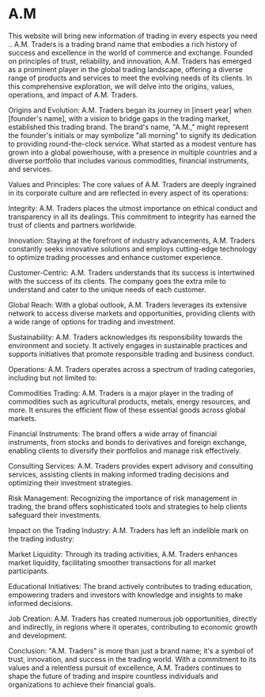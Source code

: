 # A.M
This website will bring new information of trading in every espects you need ..
A.M. Traders is a trading brand name that embodies a rich history of success and excellence in the world of commerce and exchange. Founded on principles of trust, reliability, and innovation, A.M. Traders has emerged as a prominent player in the global trading landscape, offering a diverse range of products and services to meet the evolving needs of its clients. In this comprehensive exploration, we will delve into the origins, values, operations, and impact of A.M. Traders.

Origins and Evolution:
A.M. Traders began its journey in [insert year] when [founder's name], with a vision to bridge gaps in the trading market, established this trading brand. The brand's name, "A.M.," might represent the founder's initials or may symbolize "all morning" to signify its dedication to providing round-the-clock service. What started as a modest venture has grown into a global powerhouse, with a presence in multiple countries and a diverse portfolio that includes various commodities, financial instruments, and services.

Values and Principles:
The core values of A.M. Traders are deeply ingrained in its corporate culture and are reflected in every aspect of its operations:

Integrity: A.M. Traders places the utmost importance on ethical conduct and transparency in all its dealings. This commitment to integrity has earned the trust of clients and partners worldwide.

Innovation: Staying at the forefront of industry advancements, A.M. Traders constantly seeks innovative solutions and employs cutting-edge technology to optimize trading processes and enhance customer experience.

Customer-Centric: A.M. Traders understands that its success is intertwined with the success of its clients. The company goes the extra mile to understand and cater to the unique needs of each customer.

Global Reach: With a global outlook, A.M. Traders leverages its extensive network to access diverse markets and opportunities, providing clients with a wide range of options for trading and investment.

Sustainability: A.M. Traders acknowledges its responsibility towards the environment and society. It actively engages in sustainable practices and supports initiatives that promote responsible trading and business conduct.

Operations:
A.M. Traders operates across a spectrum of trading categories, including but not limited to:

Commodities Trading: A.M. Traders is a major player in the trading of commodities such as agricultural products, metals, energy resources, and more. It ensures the efficient flow of these essential goods across global markets.

Financial Instruments: The brand offers a wide array of financial instruments, from stocks and bonds to derivatives and foreign exchange, enabling clients to diversify their portfolios and manage risk effectively.

Consulting Services: A.M. Traders provides expert advisory and consulting services, assisting clients in making informed trading decisions and optimizing their investment strategies.

Risk Management: Recognizing the importance of risk management in trading, the brand offers sophisticated tools and strategies to help clients safeguard their investments.

Impact on the Trading Industry:
A.M. Traders has left an indelible mark on the trading industry:

Market Liquidity: Through its trading activities, A.M. Traders enhances market liquidity, facilitating smoother transactions for all market participants.

Educational Initiatives: The brand actively contributes to trading education, empowering traders and investors with knowledge and insights to make informed decisions.

Job Creation: A.M. Traders has created numerous job opportunities, directly and indirectly, in regions where it operates, contributing to economic growth and development.

Conclusion:
"A.M. Traders" is more than just a brand name; it's a symbol of trust, innovation, and success in the trading world. With a commitment to its values and a relentless pursuit of excellence, A.M. Traders continues to shape the future of trading and inspire countless individuals and organizations to achieve their financial goals.




